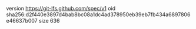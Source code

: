 version https://git-lfs.github.com/spec/v1
oid sha256:d2f440e3897d4bab8bc08a1dc4ad378950eb39eb7fb434a6897806e46637b007
size 636
